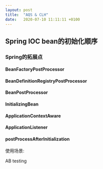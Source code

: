 ```yaml
---
layout: post
title:  "AQS & CLH"
date:   2020-07-10 11:11:11 +0100
---
```


## Spring IOC bean的初始化顺序 

### Spring的拓展点

#### BeanFactoryPostProcessor

#### BeanDefinitionRegistryPostProcessor

#### BeanPostProcessor

#### InitializingBean

#### ApplicationContextAware

#### ApplicationListener

#### postProcessAfterInitialization
使用场景:

AB testing
